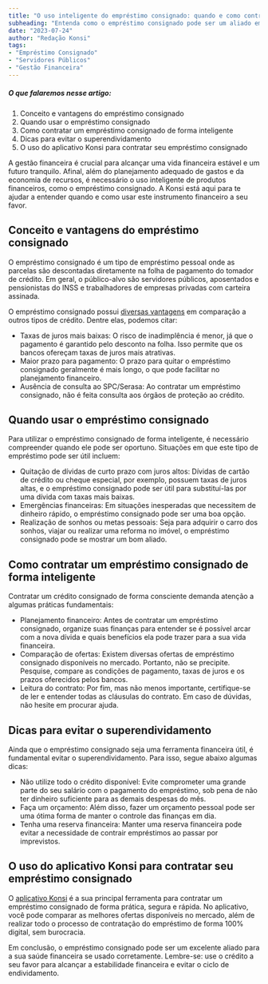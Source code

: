 ```yaml
---
title: "O uso inteligente do empréstimo consignado: quando e como contratar"
subheading: "Entenda como o empréstimo consignado pode ser um aliado em sua vida financeira se usado corretamente."
date: "2023-07-24"
author: "Redação Konsi"
tags:
- "Empréstimo Consignado"
- "Servidores Públicos"
- "Gestão Financeira"
---
```


##### O que falaremos nesse artigo:
1. Conceito e vantagens do empréstimo consignado
2. Quando usar o empréstimo consignado
3. Como contratar um empréstimo consignado de forma inteligente
4. Dicas para evitar o superendividamento
5. O uso do aplicativo Konsi para contratar seu empréstimo consignado

A gestão financeira é crucial para alcançar uma vida financeira estável e um futuro tranquilo. Afinal, além do planejamento adequado de gastos e da economia de recursos, é necessário o uso inteligente de produtos financeiros, como o empréstimo consignado. A Konsi está aqui para te ajudar a entender quando e como usar este instrumento financeiro a seu favor.

## Conceito e vantagens do empréstimo consignado

O empréstimo consignado é um tipo de empréstimo pessoal onde as parcelas são descontadas diretamente na folha de pagamento do tomador de crédito. Em geral, o público-alvo são servidores públicos, aposentados e pensionistas do INSS e trabalhadores de empresas privadas com carteira assinada.

O empréstimo consignado possui [diversas vantagens](https://www.konsi.com.br/postagens/5-motivos-para-escolher-o-credito-consignado-publico.md) em comparação a outros tipos de crédito. Dentre elas, podemos citar:

- Taxas de juros mais baixas: O risco de inadimplência é menor, já que o pagamento é garantido pelo desconto na folha. Isso permite que os bancos ofereçam taxas de juros mais atrativas.
- Maior prazo para pagamento: O prazo para quitar o empréstimo consignado geralmente é mais longo, o que pode facilitar no planejamento financeiro. 
- Ausência de consulta ao SPC/Serasa: Ao contratar um empréstimo consignado, não é feita consulta aos órgãos de proteção ao crédito.

## Quando usar o empréstimo consignado

Para utilizar o empréstimo consignado de forma inteligente, é necessário compreender quando ele pode ser oportuno. Situações em que este tipo de empréstimo pode ser útil incluem:

- Quitação de dívidas de curto prazo com juros altos: Dívidas de cartão de crédito ou cheque especial, por exemplo, possuem taxas de juros altas, e o empréstimo consignado pode ser útil para substituí-las por uma dívida com taxas mais baixas.
- Emergências financeiras: Em situações inesperadas que necessitem de dinheiro rápido, o empréstimo consignado pode ser uma boa opção.
- Realização de sonhos ou metas pessoais: Seja para adquirir o carro dos sonhos, viajar ou realizar uma reforma no imóvel, o empréstimo consignado pode se mostrar um bom aliado.

## Como contratar um empréstimo consignado de forma inteligente

Contratar um crédito consignado de forma consciente demanda atenção a algumas práticas fundamentais:

- Planejamento financeiro: Antes de contratar um empréstimo consignado, organize suas finanças para entender se é possível arcar com a nova dívida e quais benefícios ela pode trazer para a sua vida financeira.
- Comparação de ofertas: Existem diversas ofertas de empréstimo consignado disponíveis no mercado. Portanto, não se precipite. Pesquise, compare as condições de pagamento, taxas de juros e os prazos oferecidos pelos bancos.
- Leitura do contrato: Por fim, mas não menos importante, certifique-se de ler e entender todas as cláusulas do contrato. Em caso de dúvidas, não hesite em procurar ajuda.

## Dicas para evitar o superendividamento

Ainda que o empréstimo consignado seja uma ferramenta financeira útil, é fundamental evitar o superendividamento. Para isso, segue abaixo algumas dicas:

- Não utilize todo o crédito disponível: Evite comprometer uma grande parte do seu salário com o pagamento do empréstimo, sob pena de não ter dinheiro suficiente para as demais despesas do mês. 
- Faça um orçamento: Além disso, fazer um orçamento pessoal pode ser uma ótima forma de manter o controle das finanças em dia.
- Tenha uma reserva financeira: Manter uma reserva financeira pode evitar a necessidade de contrair empréstimos ao passar por imprevistos.

## O uso do aplicativo Konsi para contratar seu empréstimo consignado

O [aplicativo Konsi](https://www.konsi.com.br/aplicativo) é a sua principal ferramenta para contratar um empréstimo consignado de forma prática, segura e rápida. No aplicativo, você pode comparar as melhores ofertas disponíveis no mercado, além de realizar todo o processo de contratação do empréstimo de forma 100% digital, sem burocracia.

Em conclusão, o empréstimo consignado pode ser um excelente aliado para a sua saúde financeira se usado corretamente. Lembre-se: use o crédito a seu favor para alcançar a estabilidade financeira e evitar o ciclo de endividamento.